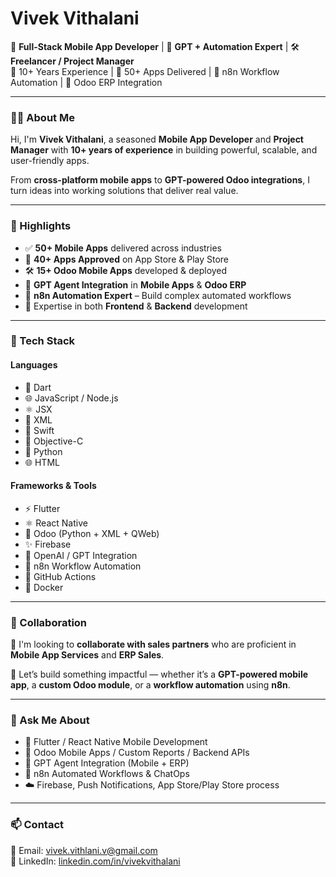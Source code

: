 # Vivek Vithalani

📱 **Full-Stack Mobile App Developer** | 🧠 **GPT + Automation Expert** | 🛠️ **Freelancer / Project Manager**  
🚀 10+ Years Experience | 📲 50+ Apps Delivered | 🔄 n8n Workflow Automation | 🔗 Odoo ERP Integration

---

### 👨‍💻 About Me

Hi, I'm **Vivek Vithalani**, a seasoned **Mobile App Developer** and **Project Manager** with **10+ years of experience** in building powerful, scalable, and user-friendly apps.

From **cross-platform mobile apps** to **GPT-powered Odoo integrations**, I turn ideas into working solutions that deliver real value.

---

### 🚀 Highlights

- ✅ **50+ Mobile Apps** delivered across industries  
- 📱 **40+ Apps Approved** on App Store & Play Store  
- 🛠️ **15+ Odoo Mobile Apps** developed & deployed  
- 🧠 **GPT Agent Integration** in **Mobile Apps** & **Odoo ERP**  
- 🔁 **n8n Automation Expert** – Build complex automated workflows  
- 🧩 Expertise in both **Frontend** & **Backend** development  

---

### 💼 Tech Stack

#### **Languages**
- 🎯 Dart  
- 🌐 JavaScript / Node.js  
- ⚛️ JSX  
- 📝 XML  
- 🍏 Swift  
- 🍏 Objective-C  
- 🐍 Python  
- 🌐 HTML  

#### **Frameworks & Tools**
- ⚡ Flutter  
- ⚛️ React Native  
- 🧩 Odoo (Python + XML + QWeb)  
- ✨ Firebase  
- 🧠 OpenAI / GPT Integration  
- 🔄 n8n Workflow Automation  
- 🧰 GitHub Actions  
- 🐳 Docker  

---

### 🤝 Collaboration

🚀 I'm looking to **collaborate with sales partners** who are proficient in **Mobile App Services** and **ERP Sales**.

💬 Let’s build something impactful — whether it’s a **GPT-powered mobile app**, a **custom Odoo module**, or a **workflow automation** using **n8n**.

---

### 💬 Ask Me About

- 📱 Flutter / React Native Mobile Development  
- 🔧 Odoo Mobile Apps / Custom Reports / Backend APIs  
- 🧠 GPT Agent Integration (Mobile + ERP)  
- 🔄 n8n Automated Workflows & ChatOps  
- ☁️ Firebase, Push Notifications, App Store/Play Store process  

---

### 📫 Contact

📧 Email: [vivek.vithlani.v@gmail.com](mailto:vivek.vithlani.v@gmail.com)  
🔗 LinkedIn: [linkedin.com/in/vivekvithalani](https://linkedin.com/in/vivekvithalani)
